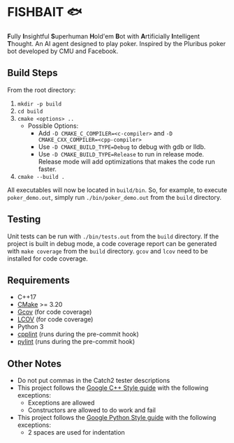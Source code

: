 # FISHBAIT 🐟
**F**ully **I**nsightful **S**uperhuman **H**old'em **B**ot with
**A**rtificially **I**ntelligent **T**hought. An AI agent designed to play
poker. Inspired by the Pluribus poker bot developed by CMU and Facebook.

## Build Steps
From the root directory:

1. `mkdir -p build`
2. `cd build`
3. `cmake <options> ..`
    * Possible Options:
        * Add `-D CMAKE_C_COMPILER=<c-compiler>` and 
          `-D CMAKE_CXX_COMPILER=<cpp-compiler>`
        * Use `-D CMAKE_BUILD_TYPE=Debug` to debug with gdb or lldb.
        * Use `-D CMAKE_BUILD_TYPE=Release` to run in release mode. Release mode
          will add optimizations that makes the code run faster.
4. `cmake --build .`

All executables will now be located in `build/bin`. So, for example, to execute
`poker_demo.out`, simply run `./bin/poker_demo.out` from the `build` directory.

## Testing
Unit tests can be run with `./bin/tests.out` from the `build` directory.
If the project is built in debug mode, a code coverage report can be generated
with `make coverage` from the `build` directory. `gcov` and `lcov` need to be
installed for code coverage.

## Requirements
- C++17
- [CMake](https://cmake.org) >= 3.20
- [Gcov](https://gcc.gnu.org/onlinedocs/gcc/Gcov.html) (for code coverage)
- [LCOV](http://ltp.sourceforge.net/coverage/lcov.php) (for code coverage)
- Python 3
- [cpplint](https://github.com/cpplint/cpplint) (runs during the pre-commit
  hook)
- [pylint](https://pylint.org) (runs during the pre-commit hook)

## Other Notes
* Do not put commas in the Catch2 tester descriptions
* This project follows the [Google C++ Style guide](https://google.github.io/styleguide/cppguide.html)
  with the following exceptions:
    * Exceptions are allowed
    * Constructors are allowed to do work and fail
* This project follows the [Google Python Style guide](https://google.github.io/styleguide/pyguide.html)
  with the following exceptions:
    * 2 spaces are used for indentation
